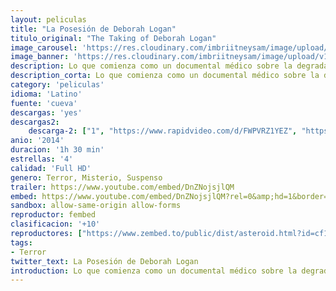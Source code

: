 ```yaml
---
layout: peliculas
title: "La Posesión de Deborah Logan"
titulo_original: "The Taking of Deborah Logan"
image_carousel: 'https://res.cloudinary.com/imbriitneysam/image/upload/v1543965569/posesion-poster-min.jpg'
image_banner: 'https://res.cloudinary.com/imbriitneysam/image/upload/v1543965569/posesion-banner-min.jpg'
description: Lo que comienza como un documental médico sobre la degradación de Deborah Logan durante la enfermedad de Alzheimer y las luchas de su hija como cuidadora degenera en un retrato del furor de la demencia en su forma más aterradora. Eventos espeluznantes comienzan a plagar la familia y allegados y una malevolencia indescriptible amenaza con acabar con la cordura de todos ellos.
description_corta: Lo que comienza como un documental médico sobre la degradación de Deborah Logan durante la enfermedad de Alzheimer y las luchas de su hija como cuidadora degenera en un retrato del furor de la demencia en su forma más aterradora. Eventos...
category: 'peliculas'
idioma: 'Latino'
fuente: 'cueva'
descargas: 'yes'
descargas2:
    descarga-2: ["1", "https://www.rapidvideo.com/d/FWPVRZ1YEZ", "https://www.google.com/s2/favicons?domain=www.rapidvideo.com","RapidVideo","https://res.cloudinary.com/imbriitneysam/image/upload/v1541473684/mexico.png", "Latino", "Full HD"]
anio: '2014'
duracion: '1h 30 min'
estrellas: '4'
calidad: 'Full HD'
genero: Terror, Misterio, Suspenso
trailer: https://www.youtube.com/embed/DnZNojsjlQM
embed: https://www.youtube.com/embed/DnZNojsjlQM?rel=0&amp;hd=1&border=0&wmode=opaque&enablejsapi=1&modestbranding=1&controls=1&showinfo=1
sandbox: allow-same-origin allow-forms
reproductor: fembed
clasificacion: '+10'
reproductores: ["https://www.zembed.to/public/dist/asteroid.html?id=cf126e22130445794b8b6d29932085c8&title=The%20Taking%20of%20Deborah%20Logan","https://api.cuevana3.io/olpremium/gd.php?file=ek5lbm9xYWNrS0xNejZabVlkSFIyTkxQb3BPWDB0UFkwY3lvbjJIRjBPQ1QwNStUck1mVG9kVExvM0djeHA3VnFybXRscUdvMWRXNHRZbU1lYXVUeDg2cGpKVmp4cXpBejYxcGxwMm4yTUNvclltRWlhaXV5THpUalpTZ3VKVEFsOU44aTRqUzBzVzcyNXlBb2JDb3hyeXhkb1Y2czl2SHJMUm1rM3JHdGNHNnZaNkpvTE9Td3F2UG80bWcwcGJWbHR1YmhZYlZrc1M4cmFtSVk2K1MxYXZHYklLRWlNbmYxOG1ZYjZ6SDFBPT0","https://api.cuevana3.io/rr/gd.php?h=ek5lbm9xYWNrS0xJMVp5b21KREk0dFBLbjVkaHhkRGdrOG1jbnBpUnhhS1ZzSFo4cWREVXdkakVrcXFucTdxc3BhV1dhSXl3ck1uUnFKaDZaTEhadzlTU3FadVkyUT09"]
tags:
- Terror
twitter_text: La Posesión de Deborah Logan
introduction: Lo que comienza como un documental médico sobre la degradación de Deborah Logan durante la enfermedad de Alzheimer y las luchas de su hija como cuidadora degenera en un retrato del furor de la demencia en su forma más aterradora. Eventos...
---
```



 







